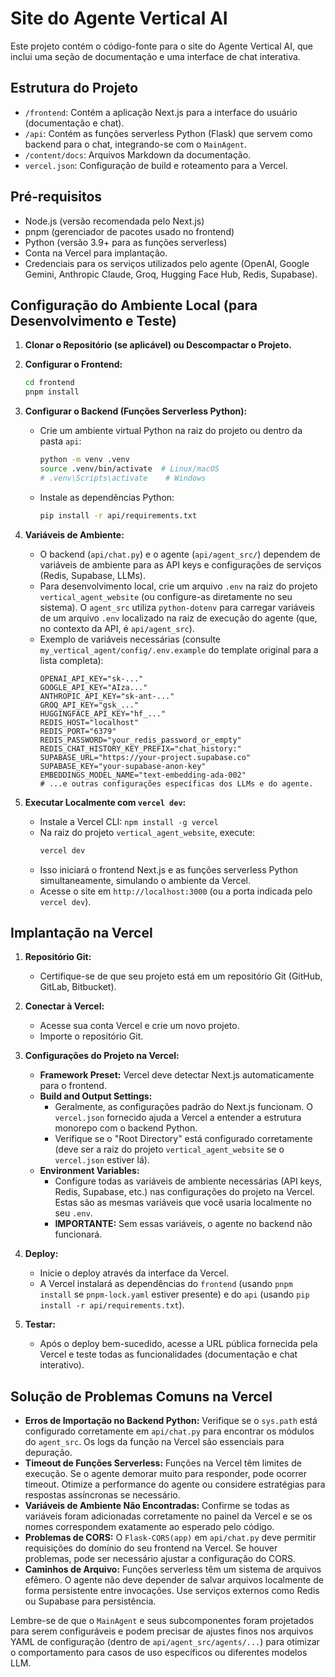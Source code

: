 # Site do Agente Vertical AI

Este projeto contém o código-fonte para o site do Agente Vertical AI, que inclui uma seção de documentação e uma interface de chat interativa.

## Estrutura do Projeto

-   `/frontend`: Contém a aplicação Next.js para a interface do usuário (documentação e chat).
-   `/api`: Contém as funções serverless Python (Flask) que servem como backend para o chat, integrando-se com o `MainAgent`.
-   `/content/docs`: Arquivos Markdown da documentação.
-   `vercel.json`: Configuração de build e roteamento para a Vercel.

## Pré-requisitos

-   Node.js (versão recomendada pelo Next.js)
-   pnpm (gerenciador de pacotes usado no frontend)
-   Python (versão 3.9+ para as funções serverless)
-   Conta na Vercel para implantação.
-   Credenciais para os serviços utilizados pelo agente (OpenAI, Google Gemini, Anthropic Claude, Groq, Hugging Face Hub, Redis, Supabase).

## Configuração do Ambiente Local (para Desenvolvimento e Teste)

1.  **Clonar o Repositório (se aplicável) ou Descompactar o Projeto.**

2.  **Configurar o Frontend:**
    ```bash
    cd frontend
    pnpm install
    ```

3.  **Configurar o Backend (Funções Serverless Python):**
    -   Crie um ambiente virtual Python na raiz do projeto ou dentro da pasta `api`:
        ```bash
        python -m venv .venv
        source .venv/bin/activate  # Linux/macOS
        # .venv\Scripts\activate    # Windows
        ```
    -   Instale as dependências Python:
        ```bash
        pip install -r api/requirements.txt
        ```

4.  **Variáveis de Ambiente:**
    -   O backend (`api/chat.py`) e o agente (`api/agent_src/`) dependem de variáveis de ambiente para as API keys e configurações de serviços (Redis, Supabase, LLMs).
    -   Para desenvolvimento local, crie um arquivo `.env` na raiz do projeto `vertical_agent_website` (ou configure-as diretamente no seu sistema). O `agent_src` utiliza `python-dotenv` para carregar variáveis de um arquivo `.env` localizado na raiz de execução do agente (que, no contexto da API, é `api/agent_src`).
    -   Exemplo de variáveis necessárias (consulte `my_vertical_agent/config/.env.example` do template original para a lista completa):
        ```
        OPENAI_API_KEY="sk-..."
        GOOGLE_API_KEY="AIza..."
        ANTHROPIC_API_KEY="sk-ant-..."
        GROQ_API_KEY="gsk_..."
        HUGGINGFACE_API_KEY="hf_..."
        REDIS_HOST="localhost"
        REDIS_PORT="6379"
        REDIS_PASSWORD="your_redis_password_or_empty"
        REDIS_CHAT_HISTORY_KEY_PREFIX="chat_history:"
        SUPABASE_URL="https://your-project.supabase.co"
        SUPABASE_KEY="your-supabase-anon-key"
        EMBEDDINGS_MODEL_NAME="text-embedding-ada-002"
        # ...e outras configurações específicas dos LLMs e do agente.
        ```

5.  **Executar Localmente com `vercel dev`:**
    -   Instale a Vercel CLI: `npm install -g vercel`
    -   Na raiz do projeto `vertical_agent_website`, execute:
        ```bash
        vercel dev
        ```
    -   Isso iniciará o frontend Next.js e as funções serverless Python simultaneamente, simulando o ambiente da Vercel.
    -   Acesse o site em `http://localhost:3000` (ou a porta indicada pelo `vercel dev`).

## Implantação na Vercel

1.  **Repositório Git:**
    -   Certifique-se de que seu projeto está em um repositório Git (GitHub, GitLab, Bitbucket).

2.  **Conectar à Vercel:**
    -   Acesse sua conta Vercel e crie um novo projeto.
    -   Importe o repositório Git.

3.  **Configurações do Projeto na Vercel:**
    -   **Framework Preset:** Vercel deve detectar Next.js automaticamente para o frontend.
    -   **Build and Output Settings:**
        -   Geralmente, as configurações padrão do Next.js funcionam. O `vercel.json` fornecido ajuda a Vercel a entender a estrutura monorepo com o backend Python.
        -   Verifique se o "Root Directory" está configurado corretamente (deve ser a raiz do projeto `vertical_agent_website` se o `vercel.json` estiver lá).
    -   **Environment Variables:**
        -   Configure todas as variáveis de ambiente necessárias (API keys, Redis, Supabase, etc.) nas configurações do projeto na Vercel. Estas são as mesmas variáveis que você usaria localmente no seu `.env`.
        -   **IMPORTANTE:** Sem essas variáveis, o agente no backend não funcionará.

4.  **Deploy:**
    -   Inicie o deploy através da interface da Vercel.
    -   A Vercel instalará as dependências do `frontend` (usando `pnpm install` se `pnpm-lock.yaml` estiver presente) e do `api` (usando `pip install -r api/requirements.txt`).

5.  **Testar:**
    -   Após o deploy bem-sucedido, acesse a URL pública fornecida pela Vercel e teste todas as funcionalidades (documentação e chat interativo).

## Solução de Problemas Comuns na Vercel

-   **Erros de Importação no Backend Python:** Verifique se o `sys.path` está configurado corretamente em `api/chat.py` para encontrar os módulos do `agent_src`. Os logs da função na Vercel são essenciais para depuração.
-   **Timeout de Funções Serverless:** Funções na Vercel têm limites de execução. Se o agente demorar muito para responder, pode ocorrer timeout. Otimize a performance do agente ou considere estratégias para respostas assíncronas se necessário.
-   **Variáveis de Ambiente Não Encontradas:** Confirme se todas as variáveis foram adicionadas corretamente no painel da Vercel e se os nomes correspondem exatamente ao esperado pelo código.
-   **Problemas de CORS:** O `Flask-CORS(app)` em `api/chat.py` deve permitir requisições do domínio do seu frontend na Vercel. Se houver problemas, pode ser necessário ajustar a configuração do CORS.
-   **Caminhos de Arquivo:** Funções serverless têm um sistema de arquivos efêmero. O agente não deve depender de salvar arquivos localmente de forma persistente entre invocações. Use serviços externos como Redis ou Supabase para persistência.

Lembre-se de que o `MainAgent` e seus subcomponentes foram projetados para serem configuráveis e podem precisar de ajustes finos nos arquivos YAML de configuração (dentro de `api/agent_src/agents/...`) para otimizar o comportamento para casos de uso específicos ou diferentes modelos LLM.


